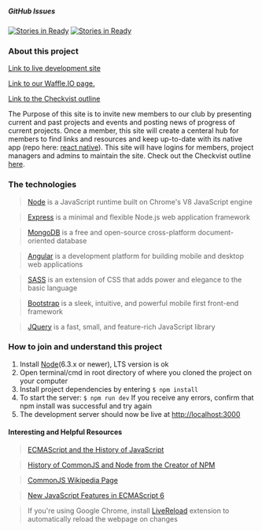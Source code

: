 ##### GitHub Issues
[![Stories in Ready](https://badge.waffle.io/SRJC-Computer-Science-Club/CS-Website.png?label=todo&title=Todo)](http://waffle.io/SRJC-Computer-Science-Club/CS-Website) [![Stories in Ready](https://badge.waffle.io/SRJC-Computer-Science-Club/CS-Website.png?label=in+progress&title=In-Progress)](http://waffle.io/SRJC-Computer-Science-Club/CS-Website)

### About this project

[Link to live development site][site]

[Link to our Waffle.IO page.](https://waffle.io/SRJC-Computer-Science-Club/CS-Website)

[Link to the Checkvist outline](https://checkvist.com/checklists/563656-csc-cs-site)

The Purpose of this site is to invite new members to our club by presenting current and past projects and events and posting news of progress of current projects. Once a member, this site will create a centeral hub for members to find links and resources and keep up-to-date with its native app (repo here: [react native][mobile app repo]). This site will have logins for members, project managers and admins to maintain the site. Check out the Checkvist outline [here][checkvist].

### The technologies
>[Node][node] is  a JavaScript runtime built on Chrome's V8 JavaScript engine

>[Express][express] is a minimal and flexible Node.js web application framework

>[MongoDB][mongodb] is a free and open-source cross-platform document-oriented database

>[Angular][angular] is a development platform for building mobile and desktop web applications

>[SASS][sass] is an extension of CSS that adds power and elegance to the basic language

>[Bootstrap][bootstrap] is a sleek, intuitive, and powerful mobile first front-end framework

>[JQuery][jquery] is a fast, small, and feature-rich JavaScript library

### How to join and understand this project

1. Install [Node][node](6.3.x or newer), LTS version is ok
2. Open terminal/cmd in root directory of where you cloned the project on your computer
3. Install project dependencies by entering `$ npm install`
4. To start the server: `$ npm run dev` If you receive any errors, confirm that npm install was successful and try again
5. The development server should now be live at [http://localhost:3000](http://localhost:3000)

#### Interesting and Helpful Resources
>[ECMAScript and the History of JavaScript][ECMAScriptWikipedia]

>[History of CommonJS and Node from the Creator of NPM][CommonJSandNode]

>[CommonJS Wikipedia Page][CommonJSWiki]

>[New JavaScript Features in ECMAScript 6][ES6Features]

>If you're using Google Chrome, install [LiveReload](https://chrome.google.com/webstore/detail/livereload/jnihajbhpnppcggbcgedagnkighmdlei?hl=en) extension to automatically reload the webpage on changes

[//]: # (These are reference links used in the body of this note and get stripped out when the markdown processor does its job. There is no need to format nicely because it shouldn't be seen. Thanks SO - http://stackoverflow.com/questions/4823468/store-comments-in-markdown-syntax)

   [site]: <https://srjc-cs-website.herokuapp.com/>
   [mobile app repo]: <https://github.com/SRJC-Computer-Science-Club/cs-app-ios>
   [checkvist]: <https://checkvist.com/checklists/563656-csc-cs-website>
   [node]: <https://nodejs.org/en/>
   [sass]: <http://sass-lang.com/>
   [express]: <http://expressjs.com/>
   [angular]: <https://angular.io/>
   [mongodb]: <https://www.mongodb.com/>
   [bootstrap]: <http://getbootstrap.com/>
   [jquery]: <http://jquery.com>
   [waffle.io]: <https://waffle.io/SRJC-Computer-Science-Club/CS-Website>
   [ECMAScriptWikipedia]: <https://en.wikipedia.org/wiki/ECMAScript>
   [CommonJSandNode]: <https://github.com/nodejs/node-v0.x-archive/issues/5132#issuecomment-15432598>
   [CommonJSWiki]: <https://en.wikipedia.org/wiki/CommonJS>
   [ES6Features]: <https://github.com/lukehoban/es6features>
   [BabelHistory]: <https://medium.com/@sebmck/2015-in-review-51ac7035e272#.v0sr6m2mw>
